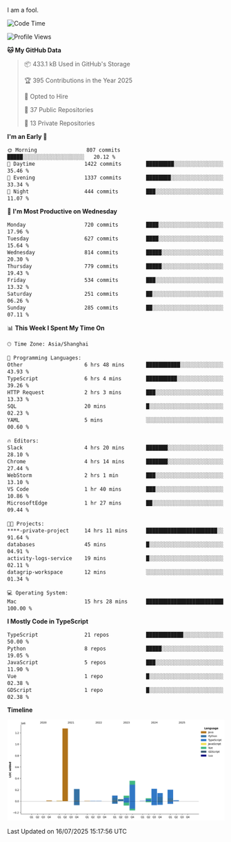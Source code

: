 I am a fool.

<!--START_SECTION:waka-->
![Code Time](http://img.shields.io/badge/Code%20Time-3%2C295%20hrs%2043%20mins-blue)

![Profile Views](http://img.shields.io/badge/Profile%20Views-1-blue)

**🐱 My GitHub Data** 

> 📦 433.1 kB Used in GitHub's Storage 
 > 
> 🏆 395 Contributions in the Year 2025
 > 
> 💼 Opted to Hire
 > 
> 📜 37 Public Repositories 
 > 
> 🔑 13 Private Repositories 
 > 
**I'm an Early 🐤** 

```text
🌞 Morning                807 commits         █████░░░░░░░░░░░░░░░░░░░░   20.12 % 
🌆 Daytime                1422 commits        █████████░░░░░░░░░░░░░░░░   35.46 % 
🌃 Evening                1337 commits        ████████░░░░░░░░░░░░░░░░░   33.34 % 
🌙 Night                  444 commits         ███░░░░░░░░░░░░░░░░░░░░░░   11.07 % 
```
📅 **I'm Most Productive on Wednesday** 

```text
Monday                   720 commits         ████░░░░░░░░░░░░░░░░░░░░░   17.96 % 
Tuesday                  627 commits         ████░░░░░░░░░░░░░░░░░░░░░   15.64 % 
Wednesday                814 commits         █████░░░░░░░░░░░░░░░░░░░░   20.30 % 
Thursday                 779 commits         █████░░░░░░░░░░░░░░░░░░░░   19.43 % 
Friday                   534 commits         ███░░░░░░░░░░░░░░░░░░░░░░   13.32 % 
Saturday                 251 commits         ██░░░░░░░░░░░░░░░░░░░░░░░   06.26 % 
Sunday                   285 commits         ██░░░░░░░░░░░░░░░░░░░░░░░   07.11 % 
```


📊 **This Week I Spent My Time On** 

```text
🕑︎ Time Zone: Asia/Shanghai

💬 Programming Languages: 
Other                    6 hrs 48 mins       ███████████░░░░░░░░░░░░░░   43.93 % 
TypeScript               6 hrs 4 mins        ██████████░░░░░░░░░░░░░░░   39.26 % 
HTTP Request             2 hrs 3 mins        ███░░░░░░░░░░░░░░░░░░░░░░   13.33 % 
SQL                      20 mins             █░░░░░░░░░░░░░░░░░░░░░░░░   02.23 % 
YAML                     5 mins              ░░░░░░░░░░░░░░░░░░░░░░░░░   00.60 % 

🔥 Editors: 
Slack                    4 hrs 20 mins       ███████░░░░░░░░░░░░░░░░░░   28.10 % 
Chrome                   4 hrs 14 mins       ███████░░░░░░░░░░░░░░░░░░   27.44 % 
WebStorm                 2 hrs 1 min         ███░░░░░░░░░░░░░░░░░░░░░░   13.10 % 
VS Code                  1 hr 40 mins        ███░░░░░░░░░░░░░░░░░░░░░░   10.86 % 
MicrosoftEdge            1 hr 27 mins        ██░░░░░░░░░░░░░░░░░░░░░░░   09.44 % 

🐱‍💻 Projects: 
****-private-project     14 hrs 11 mins      ███████████████████████░░   91.64 % 
databases                45 mins             █░░░░░░░░░░░░░░░░░░░░░░░░   04.91 % 
activity-logs-service    19 mins             █░░░░░░░░░░░░░░░░░░░░░░░░   02.11 % 
datagrip-workspace       12 mins             ░░░░░░░░░░░░░░░░░░░░░░░░░   01.34 % 

💻 Operating System: 
Mac                      15 hrs 28 mins      █████████████████████████   100.00 % 
```

**I Mostly Code in TypeScript** 

```text
TypeScript               21 repos            ████████████░░░░░░░░░░░░░   50.00 % 
Python                   8 repos             █████░░░░░░░░░░░░░░░░░░░░   19.05 % 
JavaScript               5 repos             ███░░░░░░░░░░░░░░░░░░░░░░   11.90 % 
Vue                      1 repo              █░░░░░░░░░░░░░░░░░░░░░░░░   02.38 % 
GDScript                 1 repo              █░░░░░░░░░░░░░░░░░░░░░░░░   02.38 % 
```



**Timeline**

![Lines of Code chart](https://raw.githubusercontent.com/VeejaLiu/VeejaLiu/master/assets/bar_graph.png)


 Last Updated on 16/07/2025 15:17:56 UTC
<!--END_SECTION:waka-->
